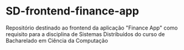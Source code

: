 # SD-frontend-finance-app
Repositório destinado ao frontend da aplicação "Finance App" como requisito para a disciplina de Sistemas Distribuídos do curso de Bacharelado em Ciência da Computação
